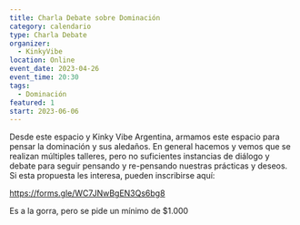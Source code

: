 ```yaml
---
title: Charla Debate sobre Dominación
category: calendario
type: Charla Debate
organizer:
  - KinkyVibe
location: Online
event_date: 2023-04-26
event_time: 20:30
tags:
  - Dominación
featured: 1
start: 2023-06-06
---
```


<script>
  import img from '$lib/posts/media/charla-debate-sobre-Dominacion/1.jpeg';
</script>

Desde este espacio y Kinky Vibe Argentina, armamos este espacio para pensar la dominación y sus aledaños. En general hacemos y vemos que se realizan múltiples talleres, pero no suficientes instancias de diálogo y debate para seguir pensando y re-pensando nuestras prácticas y deseos. 
Si esta propuesta les interesa, pueden inscribirse aquí:

https://forms.gle/WC7JNwBgEN3Qs6bg8

Es a la gorra, pero se pide un mínimo de $1.000

<img src={img} alt="" />
  
